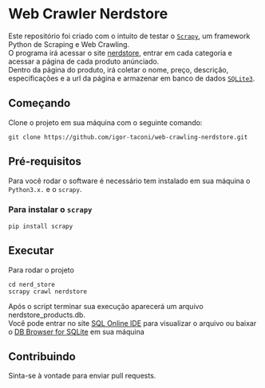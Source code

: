 # Web Crawler Nerdstore
Este repositório foi criado com o intuito de testar o [`Scrapy`](https://scrapy.org/), um framework Python de Scraping e Web Crawling.  
O programa irá acessar o site [nerdstore](https://nerdstore.com.br/), entrar em cada categoria e acessar a página de cada produto anúnciado.  
Dentro da página do produto, irá coletar o nome, preço, descrição, especificações e a url da página e armazenar em banco de dados [`SQLite3`](https://sqlite.org/index.html).
## Começando
Clone o projeto em sua máquina com o seguinte comando:
```
git clone https://github.com/igor-taconi/web-crawling-nerdstore.git
```
## Pré-requisitos
Para você rodar o software é necessário tem instalado em sua máquina o `Python3.x.` e o `scrapy`.  
### Para instalar o `scrapy`
 ```
pip install scrapy
```
## Executar
Para rodar o projeto
```
cd nerd_store 
scrapy crawl nerdstore
```
Após o script terminar sua execução aparecerá um arquivo nerdstore_products.db.  
Você pode entrar no site [SQL Online IDE](https://sqliteonline.com/) para visualizar o arquivo ou baixar o [DB Browser for SQLite](https://sqlitebrowser.org/dl/) em sua máquina
## Contribuindo
Sinta-se à vontade para enviar pull requests.
